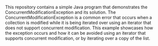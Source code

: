 This repository contains a simple Java program that demonstrates the ConcurrentModificationException and its solution. The ConcurrentModificationException is a common error that occurs when a collection is modified while it is being iterated over using an iterator that does not support concurrent modification. This example showcases how the exception occurs and how it can be avoided using an iterator that supports concurrent modification, or by iterating over a copy of the list.